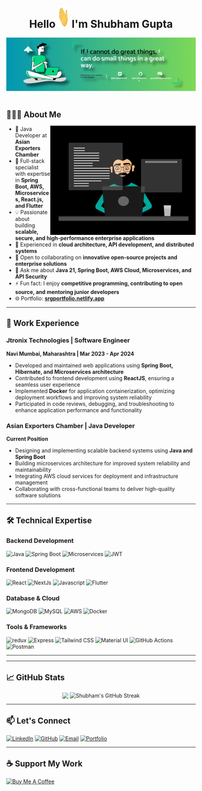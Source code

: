 <h1 align="center">Hello <img src="https://raw.githubusercontent.com/ABSphreak/ABSphreak/master/gifs/Hi.gif" width="30px" height="60px"> I'm Shubham Gupta</h1>

<div align="center">
  <img src ="./profile1.png" />
</div>

<br/>

## 👨🏻‍💻 About Me

<img src="./thoughtworks-gif_dribbble.gif" height="290px" align="right" />

- 🔭 Java Developer at **Asian Exporters Chamber**
- 🌱 Full-stack specialist with expertise in **Spring Boot, AWS, Microservices, React.js, and Flutter**
- 💡 Passionate about building **scalable, secure, and high-performance enterprise applications**
- 🚀 Experienced in **cloud architecture, API development, and distributed systems**
- 🤝 Open to collaborating on **innovative open-source projects and enterprise solutions**
- 💬 Ask me about **Java 21, Spring Boot, AWS Cloud, Microservices, and API Security**
- ⚡ Fun fact: I enjoy **competitive programming, contributing to open source, and mentoring junior developers**
- 🌐 Portfolio: [**srgportfolio.netlify.app**](https://srgportfolio.netlify.app/)

---

## 💼 Work Experience

### Jtronix Technologies | Software Engineer

**Navi Mumbai, Maharashtra | Mar 2023 - Apr 2024**

- Developed and maintained web applications using **Spring Boot, Hibernate, and Microservices architecture**
- Contributed to frontend development using **ReactJS**, ensuring a seamless user experience
- Implemented **Docker** for application containerization, optimizing deployment workflows and improving system reliability
- Participated in code reviews, debugging, and troubleshooting to enhance application performance and functionality

### Asian Exporters Chamber | Java Developer

**Current Position**

- Designing and implementing scalable backend systems using **Java and Spring Boot**
- Building microservices architecture for improved system reliability and maintainability
- Integrating AWS cloud services for deployment and infrastructure management
- Collaborating with cross-functional teams to deliver high-quality software solutions

---

## 🛠️ Technical Expertise

### Backend Development

<p>
<img alt="Java" src="https://img.shields.io/badge/Java-ED8B00?style=for-the-badge&logo=openjdk&logoColor=white" height="25px"/>
<img alt="Spring Boot" src="https://img.shields.io/badge/Spring%20Boot-6DB33F?style=for-the-badge&logo=spring&logoColor=white" height="25px"/>
<img alt="Microservices" src="https://img.shields.io/badge/Microservices-0078D7?style=for-the-badge&logo=java&logoColor=white" height="25px"/>
<img alt="JWT" src="https://img.shields.io/badge/JWT-000000?style=for-the-badge&logo=json-web-tokens&logoColor=white" height="25px"/>
</p>

### Frontend Development

<p>
<img alt="React" src="https://img.shields.io/badge/React-20232A?style=for-the-badge&logo=react&logoColor=61DAFB" height="25px"/>
<img alt="NextJs" src="https://img.shields.io/badge/Next-black?style=for-the-badge&logo=next.js&logoColor=white" height="25px"/>
<img alt="Javascript" src="https://img.shields.io/badge/JavaScript-323330?style=for-the-badge&logo=javascript&logoColor=F7DF1E" height="25px"/>
<img alt="Flutter" src="https://img.shields.io/badge/Flutter-02569B?style=for-the-badge&logo=flutter&logoColor=white" height="25px"/>
</p>

### Database & Cloud

<p>
<img alt="MongoDB" src="https://img.shields.io/badge/-MongoDB-13aa52?style=for-the-badge&logo=mongodb&logoColor=white" height="25px"/>
<img alt="MySQL" src="https://img.shields.io/badge/MySQL-4479A1?style=for-the-badge&logo=mysql&logoColor=white" height="25px"/>
<img alt="AWS" src="https://img.shields.io/badge/AWS-FF9900?style=for-the-badge&logo=amazon-aws&logoColor=white" height="25px"/>
<img alt="Docker" src="https://img.shields.io/badge/Docker-2496ED?style=for-the-badge&logo=docker&logoColor=white" height="25px"/>
</p>

### Tools & Frameworks

<p>
<img alt="redux" src="https://img.shields.io/badge/Redux-764ABC?style=for-the-badge&logo=redux&logoColor=white" height="25px"/>
<img alt="Express" src="https://img.shields.io/badge/Express.js-404d59?style=for-the-badge&logo=express&logoColor=white" height="25px"/>
<img alt="Tailwind CSS" src="https://img.shields.io/badge/Tailwind_CSS-38B2AC?style=for-the-badge&logo=tailwind-css&logoColor=white" height="25px"/>
<img alt="Material UI" src="https://img.shields.io/badge/Material--UI-0081CB?style=for-the-badge&logo=material-ui&logoColor=white" height="25px"/>
<img alt="GitHub Actions" src="https://img.shields.io/badge/GitHub_Actions-2088FF?style=for-the-badge&logo=github-actions&logoColor=white" height="25px"/>
<img alt="Postman" src="https://img.shields.io/badge/Postman-FF6C37?style=for-the-badge&logo=postman&logoColor=white" height="25px"/>
</p>

---

<!-- ## 🚀 Featured Projects

### Enterprise Microservices Platform

- Built a scalable microservices architecture using Spring Boot and AWS
- Implemented service discovery, circuit breakers, and centralized configuration
- Reduced deployment time by 70% and improved system reliability

### E-Commerce Mobile Application

- Developed a cross-platform application using Flutter and Firebase
- Implemented secure payment integration and real-time inventory tracking
<!-- - Achieved 4.8/5 user rating with 10,000+ downloads -->

<!-- ### Secure API Gateway -->

<!-- - Designed and implemented an API Gateway using Spring Cloud Gateway
- Added JWT authentication, rate limiting, and request validation
- Deployed on AWS with auto-scaling capabilities -->

---

## 📈 GitHub Stats

<div align="center">
  <img align="center" src="https://github-readme-stats.anuraghazra1.vercel.app/api?username=shubham6909&show_icons=true" />
  <img align="center" src="https://github-readme-streak-stats.herokuapp.com/?user=shubham6909" alt="Shubham's GitHub Streak" />
</div>

---

## 📫 Let's Connect

<p>
<a href="https://www.linkedin.com/in/gotoshubhamgupta/" target="_blank"><img alt="LinkedIn" src="https://img.shields.io/badge/LinkedIn-%230077B5.svg?&style=for-the-badge&logo=linkedin&logoColor=white" height="30px"/></a>
<a href="https://github.com/shubham6909" target="_blank"><img alt="GitHub" src="https://img.shields.io/badge/GitHub-000?style=for-the-badge&logo=github&logoColor=white" height="30px"/></a>
<a href="mailto:gups6909@gmail.com"><img alt="Email" src="https://img.shields.io/badge/Email-D14836?style=for-the-badge&logo=gmail&logoColor=white" height="30px"/></a>
<a href="https://srgportfolio.netlify.app" target="_blank"><img alt="Portfolio" src="https://img.shields.io/badge/Portfolio-1F2937?style=for-the-badge&logo=netlify&logoColor=white" height="30px"/></a>
</p>

---

## ☕ Support My Work

<a href="https://www.buymeacoffee.com/shubhamgupta" target="_blank"><img src="https://cdn.buymeacoffee.com/buttons/v2/default-yellow.png" alt="Buy Me A Coffee" height="60px" width="200px"></a>
